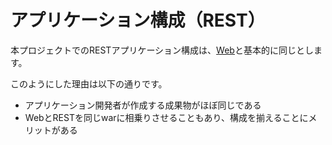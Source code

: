 # アプリケーション構成（REST）

本プロジェクトでのRESTアプリケーション構成は、[Web](./アプリケーション構成（Web）.md)と基本的に同じとします。

このようにした理由は以下の通りです。

- アプリケーション開発者が作成する成果物がほぼ同じである
- WebとRESTを同じwarに相乗りさせることもあり、構成を揃えることにメリットがある


